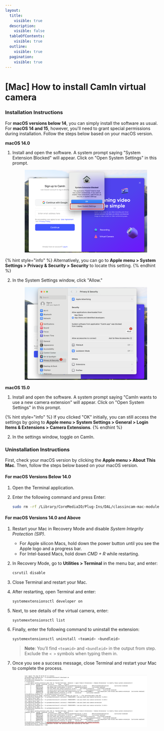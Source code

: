 ```yaml
---
layout:
  title:
    visible: true
  description:
    visible: false
  tableOfContents:
    visible: true
  outline:
    visible: true
  pagination:
    visible: true
---
```


# \[Mac] How to install CamIn virtual camera

### Installation Instructions

For **macOS versions below 14**, you can simply install the software as usual. For **macOS 14 and 15**, however, you'll need to grant special permissions during installation. Follow the steps below based on your macOS version.

**macOS 14.0**

1.  Install and open the software. A system prompt saying "System Extension Blocked" will appear. Click on "Open System Settings" in this prompt.

    <figure><img src="../.gitbook/assets/image.png" alt=""><figcaption></figcaption></figure>

{% hint style="info" %}
Alternatively, you can go to **Apple menu > System Settings > Privacy & Security > Security** to locate this setting.
{% endhint %}

2.  In the System Settings window, click "Allow."

    <figure><img src="../.gitbook/assets/image (1).png" alt=""><figcaption></figcaption></figure>

**macOS 15.0**

1. Install and open the software. A system prompt saying "CamIn wants to use a new camera extension" will appear. Click on "Open System Settings" in this prompt.

{% hint style="info" %}
If you clicked "OK" initially, you can still access the settings by going to **Apple menu > System Settings > General > Login Items & Extensions > Camera Extensions**.
{% endhint %}

2. In the settings window, toggle on CamIn.

### Uninstallation Instructions

First, check your macOS version by clicking the **Apple menu > About This Mac**. Then, follow the steps below based on your macOS version.

#### **For macOS Versions Below 14.0**

1. Open the Terminal application.
2.  Enter the following command and press Enter:

    ```bash
    sudo rm -rf /Library/CoreMediaIO/Plug-Ins/DAL/classincam-mac-module.plugin
    ```

#### **For macOS Versions 14.0 and Above**

1. Restart your Mac in Recovery Mode and disable _System Integrity Protection (SIP)_.
   * For Apple silicon Macs, hold down the power button until you see the Apple logo and a progress bar.
   * For Intel-based Macs, hold down _CMD + R_ while restarting.
2.  In Recovery Mode, go to **Utilities > Terminal** in the menu bar, and enter:

    ```bash
    csrutil disable
    ```
3. Close Terminal and restart your Mac.
4.  After restarting, open Terminal and enter:

    ```bash
    systemextensionsctl developer on
    ```
5.  Next, to see details of the virtual camera, enter:

    ```bash
    systemextensionsctl list
    ```
6.  Finally, enter the following command to uninstall the extension:

    ```bash
    systemextensionsctl uninstall <teamid> <bundleid>
    ```

    > **Note**: You’ll find `<teamid>` and `<bundleid>` in the output from step. Exclude the `< >` symbols when typing them in.
7.  Once you see a success message, close Terminal and restart your Mac to complete the process.

    <figure><img src="../.gitbook/assets/image (2).png" alt=""><figcaption></figcaption></figure>
